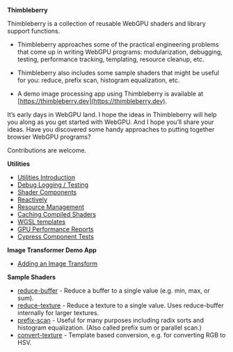**Thimbleberry**

Thimbleberry is a collection of reusable WebGPU shaders and library support functions.

- Thimbleberry approaches some of the practical engineering problems that come up in writing WebGPU programs: modularization, debugging, testing, performance tracking, templating, resource cleanup, etc.

- Thimbleberry also includes some sample shaders that might be useful for you: reduce, prefix scan, histogram equalization, etc.

- A demo image processing app using Thimbleberry is available at [https://thimbleberry.dev](https://thimbleberry.dev). 

It’s early days in WebGPU land. 
I hope the ideas in Thimbleberry will help you along as you get started with WebGPU. 
And I hope you’ll share your ideas. Have you discovered some handy approaches to putting together browser WebGPU programs?

Contributions are welcome.

**Utilities**

- [Utilities Introduction](./doc/Utilities.md)
- [Debug Logging / Testing](./doc/Utilities.md#Debug-logging--testing)
- [Shader Components](./doc/Utilities.md#Shader-Components)
- [Reactively](./doc/Utilities.md#Reactively)
- [Resource Management](./doc/Utilities.md#Resource-Management)
- [Caching Compiled Shaders](./doc/Utilities.md#Caching-Compiled-Shaders)
- [WGSL templates](./doc/Utilities.md#WGSL-templates)
- [GPU Performance Reports](./doc/Utilities.md#CPU-Performance-Reports)
- [Cypress Component Tests](./doc/Utilities.md#Cypress-Component-Tests)

**Image Transformer Demo App**

- [Adding an Image Transform](./doc/Image-Transforms.md)

**Sample Shaders**

- [reduce-buffer](./src/reduce-buffer/) - Reduce a buffer to a single value (e.g. min, max, or sum).
- [reduce-texture](./src/reduce-texture/) - Reduce a texture to a single value. 
Uses reduce-buffer internally for larger textures.
- [prefix-scan](./src/prefix-scan/) - Useful for many purposes including radix sorts and histogram equalization.
(Also called prefix sum or parallel scan.) 
- [convert-texture](./src/convert-texture/) - Template based conversion, e.g. for converting RGB to HSV.
